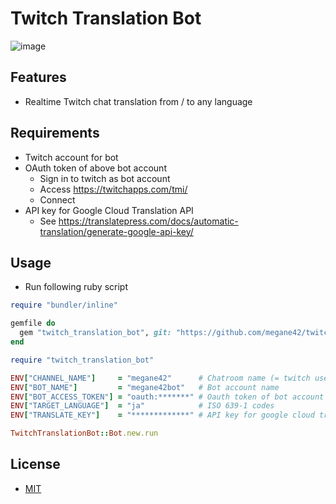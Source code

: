 # Twitch Translation Bot

![image](https://user-images.githubusercontent.com/8451003/98442856-bd2be880-214a-11eb-8068-9e0bdc9dd17a.png)

## Features

- Realtime Twitch chat translation from / to any language

## Requirements

- Twitch account for bot
- OAuth token of above bot account
  - Sign in to twitch as bot account
  - Access https://twitchapps.com/tmi/
  - Connect
- API key for Google Cloud Translation API
  - See https://translatepress.com/docs/automatic-translation/generate-google-api-key/

## Usage

- Run following ruby script

```ruby
require "bundler/inline"

gemfile do
  gem "twitch_translation_bot", git: "https://github.com/megane42/twitch_translation_bot"
end

require "twitch_translation_bot"

ENV["CHANNEL_NAME"]     = "megane42"      # Chatroom name (= twitch user name) where you want to translate
ENV["BOT_NAME"]         = "megane42bot"   # Bot account name
ENV["BOT_ACCESS_TOKEN"] = "oauth:*******" # Oauth token of bot account
ENV["TARGET_LANGUAGE"]  = "ja"            # ISO 639-1 codes
ENV["TRANSLATE_KEY"]    = "*************" # API key for google cloud translation API

TwitchTranslationBot::Bot.new.run
```

## License

- [MIT](https://opensource.org/licenses/MIT)
